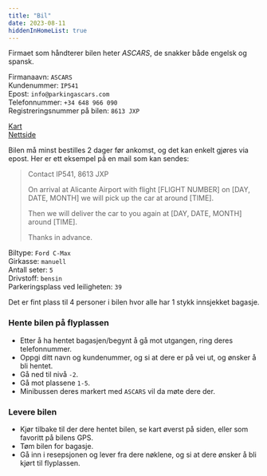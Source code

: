 ```yaml
---
title: "Bil"
date: 2023-08-11
hiddenInHomeList: true
---
```


Firmaet som håndterer bilen heter *ASCARS*, de snakker både engelsk og spansk.

Firmanaavn: `ASCARS`\
Kundenummer: `IP541`\
Epost: `info@parkingascars.com`\
Telefonnummer: `+34 648 966 090`\
Registreringsnummer på bilen: `8613 JXP`


[Kart](https://goo.gl/maps/cV7Sh8qjYRpZ2NtMA)\
[Nettside](https://parkingascars.com/)

Bilen må minst bestilles 2 dager før ankomst, og det kan enkelt gjøres via epost. Her er ett eksempel på en mail som kan sendes:
> Contact IP541, 8613 JXP
>
> On arrival at Alicante Airport with flight [FLIGHT NUMBER] on [DAY, DATE, MONTH] we will pick up the car at around [TIME].
>
> Then we will deliver the car to you again at [DAY, DATE, MONTH] around [TIME].
>
> Thanks in advance.

Biltype: `Ford C-Max`\
Girkasse: `manuell`\
Antall seter: `5`\
Drivstoff: `bensin`\
Parkeringsplass ved leiligheten: `39`

Det er fint plass til 4 personer i bilen hvor alle har 1 stykk innsjekket bagasje.

### Hente bilen på flyplassen

- Etter å ha hentet bagasjen/begynt å gå mot utgangen, ring deres telefonnummer.
- Oppgi ditt navn og kundenummer, og si at dere er på vei ut, og ønsker å bli hentet.
- Gå ned til nivå `-2`.
- Gå mot plassene `1-5`.
- Minibussen deres markert med `ASCARS` vil da møte dere der.

### Levere bilen

- Kjør tilbake til der dere hentet bilen, se kart øverst på siden, eller som favoritt på bilens GPS.
- Tøm bilen for bagasje.
- Gå inn i resepsjonen og lever fra dere nøklene, og si at dere ønsker å bli kjørt til flyplassen.
